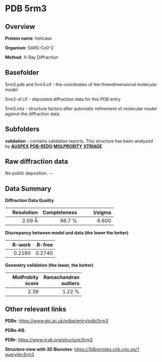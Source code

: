 # PDB 5rm3

## Overview

**Protein name**: helicase

**Organism**: SARS-CoV-2

**Method**: X-Ray Diffraction



## Basefolder

5rm3.pdb and 5rm3.cif - the coordinates of the threedimensional molecular model

5rm3-sf.cif - deposited diffraction data for this PDB entry

5rm3.mtz - structure factors after automatic refinement of molecular model against the diffraction data.

## Subfolders





**validation** - contains validation reports. This structure has been analyzed by [**AUSPEX**](https://github.com/thorn-lab/coronavirus_structural_task_force/tree/master/pdb/helicase/SARS-CoV-2/5rm3/validation/auspex) [**PDB-REDO**](https://github.com/thorn-lab/coronavirus_structural_task_force/tree/master/pdb/helicase/SARS-CoV-2/5rm3/validation/pdb-redo) [**MOLPROBITY**](https://github.com/thorn-lab/coronavirus_structural_task_force/tree/master/pdb/helicase/SARS-CoV-2/5rm3/validation/molprobity) [**XTRIAGE**](https://github.com/thorn-lab/coronavirus_structural_task_force/blob/master/pdb/helicase/SARS-CoV-2/5rm3/validation/Xtriage_output.log)  



## Raw diffraction data

No public deposition. --<br> 

## Data Summary
**Diffraction Data Quality**

|   | Resolution | Completeness| I/sigma |
|---|-------------:|----------------:|--------------:|
|   |2.09 Å|96.7  %|<img width=50/>6.600|

**Discrepancy between model and data (the lower the better)**

|   | **R-work**| **R-free**   
|---|-------------:|----------------:|           
||  0.2160|  0.2740|

**Geometry validation (the lower, the better)**

|   |**MolProbity<br>score**| **Ramachandran<br>outliers** 
|---|-------------:|----------------:|
||  2.39|  1.22 %|

 

 



## Other relevant links 
**PDBe**:  https://www.ebi.ac.uk/pdbe/entry/pdb/5rm3

**PDBe-KB**:  
 
**PDBr**: https://www.rcsb.org/structure/5rm3 

**Structure view with 3D Bionotes**: https://3dbionotes.cnb.csic.es/?queryId=5rm3

